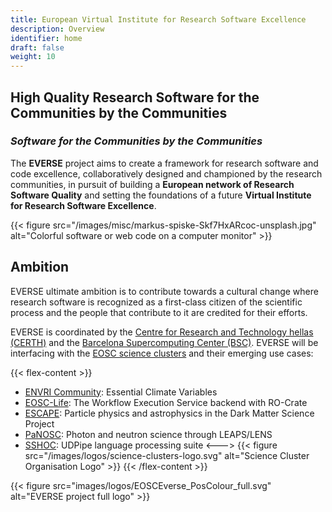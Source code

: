 ```yaml
---
title: European Virtual Institute for Research Software Excellence
description: Overview
identifier: home
draft: false 
weight: 10
---
```


<!-- {{< figure src="/images/everse-logo-white-bg.png" alt="EVERSE Logo" class="justify-center" >}} -->

## High Quality Research Software for the Communities by the Communities
### *Software for the Communities by the Communities*

The **EVERSE** project aims to create a framework for research software and code excellence, collaboratively designed and championed by the research communities, in pursuit of building a **European network of Research Software Quality** and setting the foundations of a future **Virtual Institute for Research Software Excellence**.

{{< figure src="/images/misc/markus-spiske-Skf7HxARcoc-unsplash.jpg" alt="Colorful software or web code on a computer monitor" >}}

## Ambition

EVERSE ultimate ambition is to contribute towards a cultural change where research software is recognized as a first-class citizen of the scientific process and the people that contribute to it are credited for their efforts.

EVERSE is coordinated by the [Centre for Research and Technology hellas (CERTH)](https://www.certh.gr) and the [Barcelona Supercomputing Center (BSC)](https://www.bsc.es/). EVERSE will be interfacing with the [EOSC science clusters](https://eosc-portal.eu/esfri-thematic-cluster-projects) and their emerging use cases:

{{< flex-content >}}
- [ENVRI Community](https://envri.eu): Essential Climate Variables
- [EOSC-Life](https://www.eosc-life.eu/): The Workflow Execution Service backend with RO-Crate
- [ESCAPE](https://projectescape.eu/): Particle physics and astrophysics in the Dark Matter Science Project
- [PaNOSC](https://www.panosc.eu/): Photon and neutron science through LEAPS/LENS
- [SSHOC](https://sshopencloud.eu/): UDPipe language processing suite
<--->
{{< figure src="/images/logos/science-clusters-logo.svg" alt="Science Cluster Organisation Logo" >}}
{{< /flex-content >}}

{{< figure src="images/logos/EOSCEverse_PosColour_full.svg" alt="EVERSE project full logo" >}}
